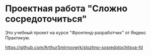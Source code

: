 # Проектная работа "Сложно сосредоточиться"

Это учебный проект на курсе "Фронтенд-разработчик" от Яндекс Практикум.

https://github.com/ArthurSmirnovwrk/slozhno-sosredotochitsya-fd